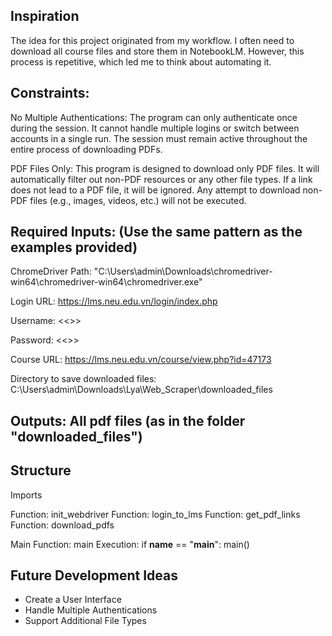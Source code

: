 ## Inspiration
The idea for this project originated from my workflow. I often need to download all course files and store them in NotebookLM. However, this process is repetitive, which led me to think about automating it.

## Constraints:
No Multiple Authentications:
The program can only authenticate once during the session. It cannot handle multiple logins or switch between accounts in a single run. The session must remain active throughout the entire process of downloading PDFs.

PDF Files Only:
This program is designed to download only PDF files. It will automatically filter out non-PDF resources or any other file types. If a link does not lead to a PDF file, it will be ignored. Any attempt to download non-PDF files (e.g., images, videos, etc.) will not be executed.

## Required Inputs: (Use the same pattern as the examples provided)
ChromeDriver Path:
"C:\Users\admin\Downloads\chromedriver-win64\chromedriver-win64\chromedriver.exe"

Login URL:
https://lms.neu.edu.vn/login/index.php

Username:
<<>>

Password:
<<>>

Course URL:
https://lms.neu.edu.vn/course/view.php?id=47173

Directory to save downloaded files:
C:\Users\admin\Downloads\Lya\Web_Scraper\downloaded_files


## Outputs: All pdf files (as in the folder "downloaded_files")

## Structure
Imports

Function: init_webdriver
Function: login_to_lms
Function: get_pdf_links
Function: download_pdfs

Main Function: main
Execution: if __name__ == "__main__": main()

## Future Development Ideas
- Create a User Interface
- Handle Multiple Authentications
- Support Additional File Types
